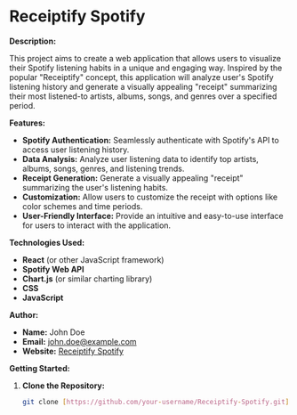 # Receiptify Spotify

**Description:**

This project aims to create a web application that allows users to visualize their Spotify listening habits in a unique and engaging way. Inspired by the popular "Receiptify" concept, this application will analyze user's Spotify listening history and generate a visually appealing "receipt" summarizing their most listened-to artists, albums, songs, and genres over a specified period.

**Features:**

* **Spotify Authentication:** Seamlessly authenticate with Spotify's API to access user listening history.
* **Data Analysis:** Analyze user listening data to identify top artists, albums, songs, genres, and listening trends.
* **Receipt Generation:** Generate a visually appealing "receipt" summarizing the user's listening habits.
* **Customization:** Allow users to customize the receipt with options like color schemes and time periods.
* **User-Friendly Interface:** Provide an intuitive and easy-to-use interface for users to interact with the application.

**Technologies Used:**

* **React** (or other JavaScript framework)
* **Spotify Web API**
* **Chart.js** (or similar charting library)
* **CSS**
* **JavaScript**

**Author:**

* **Name:** John Doe 
* **Email:** john.doe@example.com
* **Website:** [Receiptify Spotify](https://www.receiptifys.com) 

**Getting Started:**

1. **Clone the Repository:**
   ```bash
   git clone [https://github.com/your-username/Receiptify-Spotify.git](https://www.google.com/search?q=https://github.com/your-username/Receiptify-Spotify.git)
